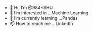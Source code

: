 - 👋 Hi, I’m @984-ISHU
- 👀 I’m interested in ...Machine Learning
- 🌱 I’m currently learning ...Pandas
- 📫 How to reach me ...LinkedIn

<!---
984-ISHU/984-ISHU is a ✨ special ✨ repository because its `README.md` (this file) appears on your GitHub profile.
You can click the Preview link to take a look at your changes.
--->
